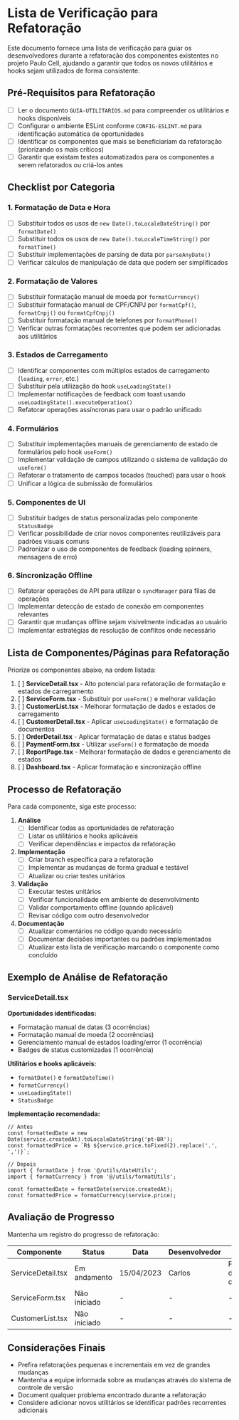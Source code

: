 # Lista de Verificação para Refatoração

Este documento fornece uma lista de verificação para guiar os desenvolvedores durante a refatoração dos componentes existentes no projeto Paulo Cell, ajudando a garantir que todos os novos utilitários e hooks sejam utilizados de forma consistente.

## Pré-Requisitos para Refatoração

- [ ] Ler o documento `GUIA-UTILITARIOS.md` para compreender os utilitários e hooks disponíveis
- [ ] Configurar o ambiente ESLint conforme `CONFIG-ESLINT.md` para identificação automática de oportunidades
- [ ] Identificar os componentes que mais se beneficiariam da refatoração (priorizando os mais críticos)
- [ ] Garantir que existam testes automatizados para os componentes a serem refatorados ou criá-los antes

## Checklist por Categoria

### 1. Formatação de Data e Hora

- [ ] Substituir todos os usos de `new Date().toLocaleDateString()` por `formatDate()`
- [ ] Substituir todos os usos de `new Date().toLocaleTimeString()` por `formatTime()`
- [ ] Substituir implementações de parsing de data por `parseAnyDate()`
- [ ] Verificar cálculos de manipulação de data que podem ser simplificados

### 2. Formatação de Valores

- [ ] Substituir formatação manual de moeda por `formatCurrency()`
- [ ] Substituir formatação manual de CPF/CNPJ por `formatCpf()`, `formatCnpj()` ou `formatCpfCnpj()`
- [ ] Substituir formatação manual de telefones por `formatPhone()`
- [ ] Verificar outras formatações recorrentes que podem ser adicionadas aos utilitários

### 3. Estados de Carregamento

- [ ] Identificar componentes com múltiplos estados de carregamento (`loading`, `error`, etc.)
- [ ] Substituir pela utilização do hook `useLoadingState()`
- [ ] Implementar notificações de feedback com toast usando `useLoadingState().executeOperation()`
- [ ] Refatorar operações assíncronas para usar o padrão unificado

### 4. Formulários

- [ ] Substituir implementações manuais de gerenciamento de estado de formulários pelo hook `useForm()`
- [ ] Implementar validação de campos utilizando o sistema de validação do `useForm()`
- [ ] Refatorar o tratamento de campos tocados (touched) para usar o hook
- [ ] Unificar a lógica de submissão de formulários

### 5. Componentes de UI

- [ ] Substituir badges de status personalizadas pelo componente `StatusBadge`
- [ ] Verificar possibilidade de criar novos componentes reutilizáveis para padrões visuais comuns
- [ ] Padronizar o uso de componentes de feedback (loading spinners, mensagens de erro)

### 6. Sincronização Offline

- [ ] Refatorar operações de API para utilizar o `syncManager` para filas de operações
- [ ] Implementar detecção de estado de conexão em componentes relevantes
- [ ] Garantir que mudanças offline sejam visivelmente indicadas ao usuário
- [ ] Implementar estratégias de resolução de conflitos onde necessário

## Lista de Componentes/Páginas para Refatoração

Priorize os componentes abaixo, na ordem listada:

1. [ ] **ServiceDetail.tsx** - Alto potencial para refatoração de formatação e estados de carregamento
2. [ ] **ServiceForm.tsx** - Substituir por `useForm()` e melhorar validação
3. [ ] **CustomerList.tsx** - Melhorar formatação de dados e estados de carregamento
4. [ ] **CustomerDetail.tsx** - Aplicar `useLoadingState()` e formatação de documentos
5. [ ] **OrderDetail.tsx** - Aplicar formatação de datas e status badges
6. [ ] **PaymentForm.tsx** - Utilizar `useForm()` e formatação de moeda
7. [ ] **ReportPage.tsx** - Melhorar formatação de dados e gerenciamento de estados
8. [ ] **Dashboard.tsx** - Aplicar formatação e sincronização offline

## Processo de Refatoração

Para cada componente, siga este processo:

1. **Análise**
   - [ ] Identificar todas as oportunidades de refatoração
   - [ ] Listar os utilitários e hooks aplicáveis
   - [ ] Verificar dependências e impactos da refatoração

2. **Implementação**
   - [ ] Criar branch específica para a refatoração
   - [ ] Implementar as mudanças de forma gradual e testável
   - [ ] Atualizar ou criar testes unitários

3. **Validação**
   - [ ] Executar testes unitários
   - [ ] Verificar funcionalidade em ambiente de desenvolvimento
   - [ ] Validar comportamento offline (quando aplicável)
   - [ ] Revisar código com outro desenvolvedor

4. **Documentação**
   - [ ] Atualizar comentários no código quando necessário
   - [ ] Documentar decisões importantes ou padrões implementados
   - [ ] Atualizar esta lista de verificação marcando o componente como concluído

## Exemplo de Análise de Refatoração

### ServiceDetail.tsx

**Oportunidades identificadas:**
- Formatação manual de datas (3 ocorrências)
- Formatação manual de moeda (2 ocorrências)
- Gerenciamento manual de estados loading/error (1 ocorrência)
- Badges de status customizadas (1 ocorrência)

**Utilitários e hooks aplicáveis:**
- `formatDate()` e `formatDateTime()`
- `formatCurrency()`
- `useLoadingState()`
- `StatusBadge`

**Implementação recomendada:**
```tsx
// Antes
const formattedDate = new Date(service.createdAt).toLocaleDateString('pt-BR');
const formattedPrice = `R$ ${service.price.toFixed(2).replace('.', ',')}`;

// Depois
import { formatDate } from '@/utils/dateUtils';
import { formatCurrency } from '@/utils/formatUtils';

const formattedDate = formatDate(service.createdAt);
const formattedPrice = formatCurrency(service.price);
```

## Avaliação de Progresso

Mantenha um registro do progresso de refatoração:

| Componente | Status | Data | Desenvolvedor | Notas |
|------------|--------|------|--------------|-------|
| ServiceDetail.tsx | Em andamento | 15/04/2023 | Carlos | Formatação de data concluída |
| ServiceForm.tsx | Não iniciado | - | - | - |
| CustomerList.tsx | Não iniciado | - | - | - |

## Considerações Finais

- Prefira refatorações pequenas e incrementais em vez de grandes mudanças
- Mantenha a equipe informada sobre as mudanças através do sistema de controle de versão
- Document qualquer problema encontrado durante a refatoração
- Considere adicionar novos utilitários se identificar padrões recorrentes adicionais 